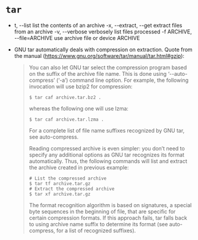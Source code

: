 # `tar`

 - t, --list  list the contents of an archive
 -x, --extract, --get extract files from an archive
 -v, --verbose verbosely list files processed
 -f ARCHIVE, --file=ARCHIVE use archive file or device ARCHIVE


- GNU tar automatically deals with compression on extraction. Quote from
  the manual (https://www.gnu.org/software/tar/manual/tar.html#gzip):

  > You can also let GNU tar select the compression program based on the
  > suffix of the archive file name. This is done using ‘--auto-compress’
  > (‘-a’) command line option. For example, the following invocation will
  > use bzip2 for compression:
  >
  > ```
  > $ tar caf archive.tar.bz2 .
  > ```
  >
  > whereas the following one will use lzma:
  >
  > ```
  > $ tar caf archive.tar.lzma .
  > ```
  >
  > For a complete list of file name suffixes recognized by GNU tar, see
  > auto-compress.
  >
  > Reading compressed archive is even simpler: you don’t need to specify
  > any additional options as GNU tar recognizes its format automatically.
  > Thus, the following commands will list and extract the archive created
  > in previous example:
  >
  > ```
  > # List the compressed archive
  > $ tar tf archive.tar.gz
  > # Extract the compressed archive
  > $ tar xf archive.tar.gz
  > ```
  >
  > The format recognition algorithm is based on signatures, a special
  > byte sequences in the beginning of file, that are specific for certain
  > compression formats. If this approach fails, tar falls back to using
  > archive name suffix to determine its format (see auto-compress, for a
  > list of recognized suffixes).
